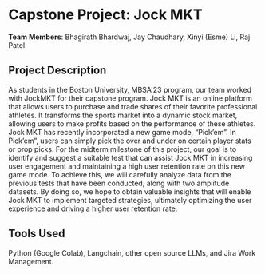 # Capstone Project: Jock MKT 
**Team Members**: Bhagirath Bhardwaj, Jay Chaudhary, Xinyi (Esme) Li, Raj Patel

## Project Description
As students in the Boston University, MBSA'23 program, our team worked with JockMKT for their capstone program. Jock MKT is an online platform that allows users to purchase and trade shares of their favorite professional athletes. It transforms the sports market into a dynamic stock market, allowing users to make profits based on the performance of these athletes. Jock MKT has recently incorporated a new game mode, “Pick’em”. In Pick’em”, users can simply pick the over and under on certain player stats or prop picks.  For the midterm milestone of this project, our goal is to identify and suggest a suitable test that can assist Jock MKT in increasing user engagement and maintaining a high user retention rate on this new game mode. To achieve this, we will carefully analyze data from the previous tests that have been conducted, along with two amplitude datasets. By doing so, we hope to obtain valuable insights that will enable Jock MKT to implement targeted strategies, ultimately optimizing the user experience and driving a higher user retention rate.

## Tools Used
Python (Google Colab), Langchain, other open source LLMs, and Jira Work Management.
